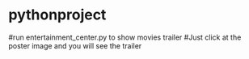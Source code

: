 # pythonproject
#run entertainment_center.py to show movies trailer
#Just click at the poster image and you will see the trailer